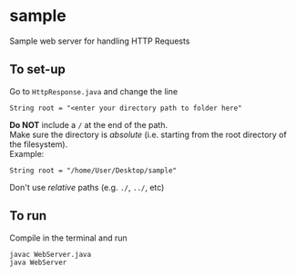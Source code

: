 # sample
Sample web server for handling HTTP Requests

## To set-up
Go to `HttpResponse.java` and change the line
```
String root = "<enter your directory path to folder here"
```
**Do NOT** include a `/` at the end of the path.  
Make sure the directory is *absolute* (i.e. starting from the root directory of the filesystem).  
Example:
```
String root = "/home/User/Desktop/sample"
```  
Don't use *relative* paths (e.g. `./`, `../`, etc)

## To run
Compile in the terminal and run
```
javac WebServer.java
java WebServer
```
